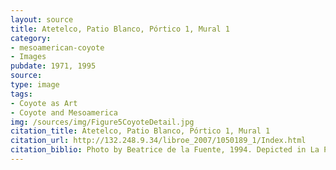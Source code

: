 ```yaml
---
layout: source
title: Atetelco, Patio Blanco, Pórtico 1, Mural 1
category: 
- mesoamerican-coyote
- Images
pubdate: 1971, 1995
source: 
type: image
tags:
- Coyote as Art
- Coyote and Mesoamerica
img: /sources/img/Figure5CoyoteDetail.jpg
citation_title: Atetelco, Patio Blanco, Pórtico 1, Mural 1
citation_url: http://132.248.9.34/libroe_2007/1050189_1/Index.html
citation_biblio: Photo by Beatrice de la Fuente, 1994. Depicted in La Pintura Mural Prehispánica en México. Teotihuacán. Universidad Nacional Autónoma de México Instituto De Investigaciones Estéticas. Mexico, 1995. Beatriz De La Fuente, editor. http://132.248.9.34/libroe_2007/1050189_1/Index.html Universidad Nacional Autónoma de México Instituto De Investigaciones Estéticas. Mexico, 1995. Beatriz De La Fuente, editor. http://132.248.9.34/libroe_2007/1050189_1/Index.html
---
```

